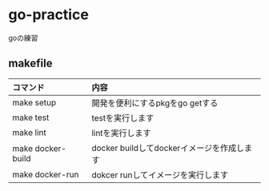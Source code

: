 # go-practice
goの練習

## makefile
|コマンド|内容|
|:--|:--|
|make setup|開発を便利にするpkgをgo getする|
|make test|testを実行します|
|make lint|lintを実行します|
|make docker-build|docker buildしてdockerイメージを作成します|
|make docker-run|dokcer runしてイメージを実行します|
